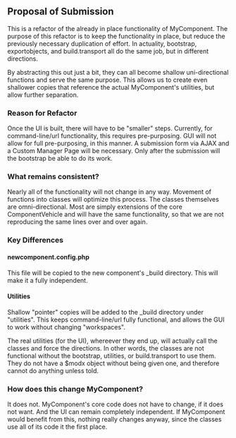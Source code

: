 ## Proposal of Submission

This is a refactor of the already in place functionality of MyComponent. The purpose of this refactor is to keep the functionality in place, but reduce the previously necessary duplication of effort. In actuality, bootstrap, exportobjects, and build.transport all do the same job, but in different directions.

By abstracting this out just a bit, they can all become shallow uni-directional functions and serve the same purpose. This allows us to create even shallower copies that reference the actual MyComponent's utilities, but allow further separation.

### Reason for Refactor

Once the UI is built, there will have to be "smaller" steps. Currently, for command-line/url functionality, this requires pre-purposing. GUI will not allow for full pre-purposing, in this manner. A submission form via AJAX and a Custom Manager Page will be necessary. Only after the submission will the bootstrap be able to do its work.

### What remains consistent?

Nearly all of the functionality will not change in any way. Movement of functions into classes will optimize this process. The classes themselves are omni-directional. Most are simply extensions of the core ComponentVehicle and will have the same functionality, so that we are not reproducing the same lines over and over again.

### Key Differences

#### newcomponent.config.php

This file will be copied to the new component's _build directory. This will make it a fully independent.

#### Utilities

Shallow "pointer" copies will be added to the _build directory under "utilities". This keeps command-line/url fully functional, and allows the GUI to work without changing "workspaces".

The real utilities (for the UI), whereever they end up, will actually call the classes and force the directions. In other words, the classes are not functional without the bootstrap, utilities, or build.transport to use them. They do not have a $modx object without being given one, and therefore cannot do anything unless told.

### How does this change MyComponent?

It does not. MyComponent's core code does not have to change, if it does not want. And the UI can remain completely independent. If MyComponent would benefit from this, nothing really changes anyway, since the classes use all of its code it the first place.
